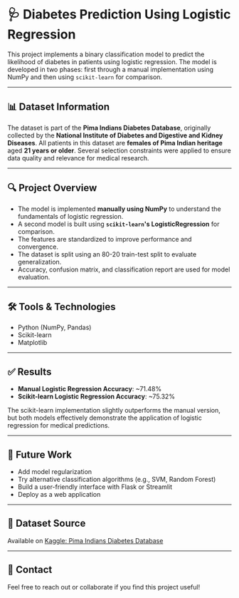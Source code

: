 # 🩺 Diabetes Prediction Using Logistic Regression

This project implements a binary classification model to predict the likelihood of diabetes in patients using logistic regression. The model is developed in two phases: first through a manual implementation using NumPy and then using `scikit-learn` for comparison.

---

## 📊 Dataset Information

The dataset is part of the **Pima Indians Diabetes Database**, originally collected by the **National Institute of Diabetes and Digestive and Kidney Diseases**. All patients in this dataset are **females of Pima Indian heritage** aged **21 years or older**. Several selection constraints were applied to ensure data quality and relevance for medical research.

---

## 🔍 Project Overview

- The model is implemented **manually using NumPy** to understand the fundamentals of logistic regression.
- A second model is built using **`scikit-learn`'s LogisticRegression** for comparison.
- The features are standardized to improve performance and convergence.
- The dataset is split using an 80-20 train-test split to evaluate generalization.
- Accuracy, confusion matrix, and classification report are used for model evaluation.

---

## 🛠️ Tools & Technologies

- Python (NumPy, Pandas)
- Scikit-learn
- Matplotlib


---

## ✅ Results

- **Manual Logistic Regression Accuracy**: ~71.48%
- **Scikit-learn Logistic Regression Accuracy**: ~75.32%

The scikit-learn implementation slightly outperforms the manual version, but both models effectively demonstrate the application of logistic regression for medical predictions.

---

## 💾 Future Work

- Add model regularization
- Try alternative classification algorithms (e.g., SVM, Random Forest)
- Build a user-friendly interface with Flask or Streamlit
- Deploy as a web application

---

## 📁 Dataset Source

Available on [Kaggle: Pima Indians Diabetes Database](https://www.kaggle.com/datasets/uciml/pima-indians-diabetes-database)

---

## 🤝 Contact

Feel free to reach out or collaborate if you find this project useful!
